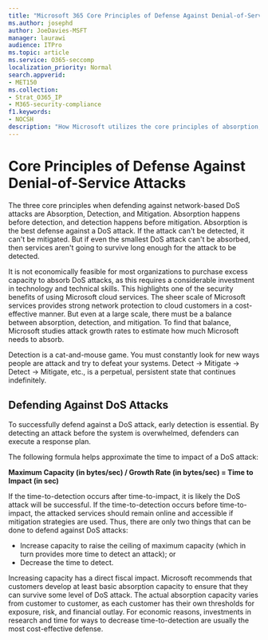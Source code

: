 ```yaml
---
title: "Microsoft 365 Core Principles of Defense Against Denial-of-Service Attacks"
ms.author: josephd
author: JoeDavies-MSFT
manager: laurawi
audience: ITPro
ms.topic: article
ms.service: O365-seccomp
localization_priority: Normal
search.appverid:
- MET150
ms.collection:
- Strat_O365_IP
- M365-security-compliance
f1.keywords:
- NOCSH
description: "How Microsoft utilizes the core principles of absorption, detection, and mitigation in its defense against denial-of-service (DoS) attacks."
---
```


# Core Principles of Defense Against Denial-of-Service Attacks

The three core principles when defending against network-based DoS attacks are Absorption, Detection, and Mitigation. Absorption happens before detection, and detection happens before mitigation. Absorption is the best defense against a DoS attack. If the attack can't be detected, it can't be mitigated. But if even the smallest DoS attack can't be absorbed, then services aren't going to survive long enough for the attack to be detected.

It is not economically feasible for most organizations to purchase excess capacity to absorb DoS attacks, as this requires a considerable investment in technology and technical skills. This highlights one of the security benefits of using Microsoft cloud services. The sheer scale of Microsoft services provides strong network protection to cloud customers in a cost-effective manner. But even at a large scale, there must be a balance between absorption, detection, and mitigation. To find that balance, Microsoft studies attack growth rates to estimate how much Microsoft needs to absorb.

Detection is a cat-and-mouse game. You must constantly look for new ways people are attack and try to defeat your systems. Detect -> Mitigate -> Detect -> Mitigate, etc., is a perpetual, persistent state that continues indefinitely.

## Defending Against DoS Attacks

To successfully defend against a DoS attack, early detection is essential. By detecting an attack before the system is overwhelmed, defenders can execute a response plan.

The following formula helps approximate the time to impact of a DoS attack:

   **Maximum Capacity (in bytes/sec) / Growth Rate (in bytes/sec) = Time to Impact (in sec)**

If the time-to-detection occurs after time-to-impact, it is likely the DoS attack will be successful. If the time-to-detection occurs before time-to-impact, the attacked services should remain online and accessible if mitigation strategies are used. Thus, there are only two things that can be done to defend against DoS attacks:

- Increase capacity to raise the ceiling of maximum capacity (which in turn provides more time to detect an attack); or
- Decrease the time to detect.

Increasing capacity has a direct fiscal impact. Microsoft recommends that customers develop at least basic absorption capacity to ensure that they can survive some level of DoS attack. The actual absorption capacity varies from customer to customer, as each customer has their own thresholds for exposure, risk, and financial outlay. For economic reasons, investments in research and time for ways to decrease time-to-detection are usually the most cost-effective defense.
